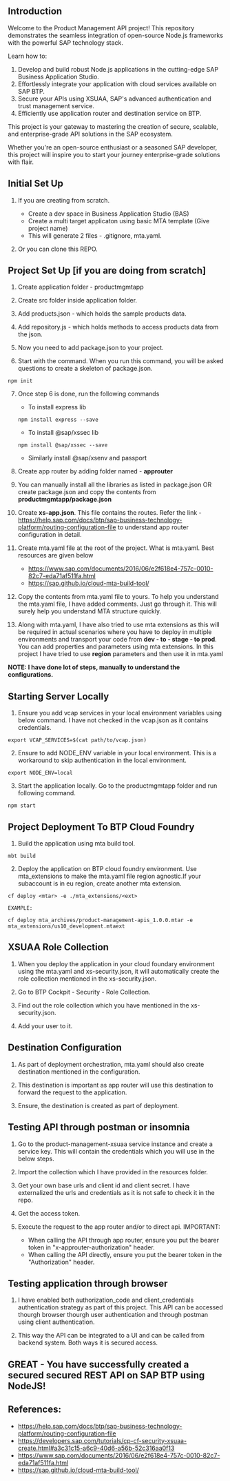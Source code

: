 ## Introduction

Welcome to the Product Management API project! This repository demonstrates the seamless integration of open-source Node.js frameworks with the powerful SAP technology stack.

Learn how to:
1. Develop and build robust Node.js applications in the cutting-edge SAP Business Application Studio.
2. Effortlessly integrate your application with cloud services available on SAP BTP.
3. Secure your APIs using XSUAA, SAP's advanced authentication and trust management service.
4. Efficiently use application router and destination service on BTP.

This project is your gateway to mastering the creation of secure, scalable, and enterprise-grade API solutions in the SAP ecosystem.

Whether you're an open-source enthusiast or a seasoned SAP developer, this project will inspire you to start your journey enterprise-grade solutions with flair.

## Initial Set Up

1. If you are creating from scratch.
    - Create a dev space in Business Application Studio (BAS)
    - Create a multi target applicaton using basic MTA template (Give project name)
    - This will generate 2 files - .gitignore, mta.yaml.

2. Or you can clone this REPO.

## Project Set Up [if you are doing from scratch]

1. Create application folder - productmgmtapp

2. Create src folder inside application folder.

3. Add products.json - which holds the sample products data.

4. Add repository.js - which holds methods to access products data from the json.

5. Now you need to add package.json to your project.

6. Start with the command. When you run this command, you will be asked questions to create a skeleton of package.json.
```
npm init
```
7. Once step 6 is done, run the following commands

    - To install express lib
    ```
    npm install express --save 
    ```
    - To install @sap/xssec lib
    ```
    npm install @sap/xssec --save
    ```
    - Similarly install @sap/xsenv and passport

8. Create app router by adding folder named - **approuter**

9. You can manually install all the libraries as listed in package.json OR create package.json and copy the contents from **productmgmtapp/package.json**

10. Create **xs-app.json**. This file contains the routes. Refer the link - https://help.sap.com/docs/btp/sap-business-technology-platform/routing-configuration-file to understand app router configuration in detail.


11. Create mta.yaml file at the root of the project. What is mta.yaml. Best resources are given below
    - https://www.sap.com/documents/2016/06/e2f618e4-757c-0010-82c7-eda71af511fa.html
    - https://sap.github.io/cloud-mta-build-tool/

12. Copy the contents from mta.yaml file to yours. To help you understand the mta.yaml file, I have added comments. Just go through it. This will surely help you understand MTA structure quickly.

13. Along with mta.yaml, I have also tried to use mta extensions as this will be required in actual scenarios where you have to deploy in multiple environments and transport your code from **dev - to - stage - to prod**.
You can add properties and parameters using mta extensions. In this project I have tried to use **region** parameters and then use it in mta.yaml

**NOTE: I have done lot of steps, manually to understand the configurations.**

## Starting Server Locally

1. Ensure you add vcap services in your local environment variables using below command. I have not checked in the vcap.json as it contains credentials.
```
export VCAP_SERVICES=$(cat path/to/vcap.json)
```

2. Ensure to add NODE_ENV variable in your local environment. This is a workaround to skip authentication in the local environment.
```
export NODE_ENV=local
```

3. Start the application locally. Go to the productmgmtapp folder and run following command.
```
npm start
```

## Project Deployment To BTP Cloud Foundry

1. Build the application using mta build tool.
```
mbt build
```

2. Deploy the application on BTP cloud foundry environment. Use mta_extensions to make the mta.yaml file 
region agnostic.If your subaccount is in eu region, create another mta extension.
```
cf deploy <mtar> -e ./mta_extensions/<ext>

EXAMPLE:

cf deploy mta_archives/product-management-apis_1.0.0.mtar -e mta_extensions/us10_development.mtaext
```

## XSUAA Role Collection

1. When you deploy the application in your cloud foundary environment using the mta.yaml and xs-security.json, it will automatically create the role collection mentioned in the xs-security.json.

2. Go to BTP Cockpit - Security - Role Collection.

3. Find out the role collection which you have mentioned in the xs-security.json.

4. Add your user to it.

## Destination Configuration

1. As part of deployment orchestration, mta.yaml should also create destination mentioned in the configuration.

2. This destination is important as app router will use this destination to forward the request to the
application.

3. Ensure, the destination is created as part of deployment.

## Testing API through postman or insomnia

1. Go to the product-management-xsuaa service instance and create a service key. This will contain the credentials which you will use in the below steps.

2. Import the collection which I have provided in the resources folder. 

3. Get your own base urls and client id and client secret. I have externalized the urls and credentials as it is not safe to check it in the repo.

4. Get the access token.

5. Execute the request to the app router and/or to direct api. IMPORTANT:
    - When calling the API through app router, ensure you put the bearer token in "x-approuter-authorization" header.
    - When calling the API directly, ensure you put the bearer token in the "Authorization" header.

## Testing application through browser

1. I have enabled both authorization_code and client_credentials authentication strategy as part of this project. This API can be accessed thourgh browser thourgh user authentication and through postman using client authentication.

2. This way the API can be integrated to a UI and can be called from backend system. Both ways it is secured access.

## GREAT - You have successfully created a secured secured REST API on SAP BTP using NodeJS!

## References:
- https://help.sap.com/docs/btp/sap-business-technology-platform/routing-configuration-file
- https://developers.sap.com/tutorials/cp-cf-security-xsuaa-create.html#a3c31c15-a6c9-40d6-a56b-52c316aa0f13
- https://www.sap.com/documents/2016/06/e2f618e4-757c-0010-82c7-eda71af511fa.html
- https://sap.github.io/cloud-mta-build-tool/